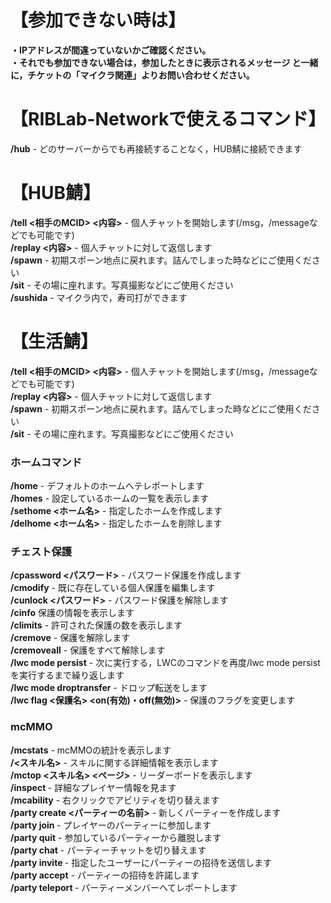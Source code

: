 # 【参加できない時は】
**・IPアドレスが間違っていないかご確認ください。</br>
・それでも参加できない場合は，参加したときに表示されるメッセージ
と一緒に，チケットの「マイクラ関連」よりお問い合わせください。**

# 【RIBLab-Networkで使えるコマンド】
**/hub** - どのサーバーからでも再接続することなく，HUB鯖に接続できます
# 【HUB鯖】
**/tell <相手のMCID> <内容>** - 個人チャットを開始します(/msg，/messageなどでも可能です)
</br>
**/replay <内容>** - 個人チャットに対して返信します
</br>
**/spawn** - 初期スポーン地点に戻れます。詰んでしまった時などにご使用ください
</br>
**/sit** - その場に座れます。写真撮影などにご使用ください
</br>
**/sushida** - マイクラ内で，寿司打ができます

# 【生活鯖】
**/tell <相手のMCID> <内容>** - 個人チャットを開始します(/msg，/messageなどでも可能です)
</br>
**/replay <内容>** - 個人チャットに対して返信します
</br>
**/spawn** - 初期スポーン地点に戻れます。詰んでしまった時などにご使用ください
</br>
**/sit** - その場に座れます。写真撮影などにご使用ください
</br>
### ホームコマンド

**/home** - デフォルトのホームへテレポートします
</br>
**/homes** - 設定しているホームの一覧を表示します
</br>
**/sethome <ホーム名>** - 指定したホームを作成します
</br>
**/delhome <ホーム名>** - 指定したホームを削除します 
</br>
### チェスト保護
**/cpassword <パスワード>** - パスワード保護を作成します
</br>
**/cmodify** - 既に存在している個人保護を編集します
</br>
**/cunlock <パスワード>** - パスワード保護を解除します
</br>
**/cinfo** 保護の情報を表示します
</br>
**/climits** - 許可された保護の数を表示します
</br>
**/cremove** - 保護を解除します
</br>
**/cremoveall** - 保護をすべて解除します
</br>
**/lwc mode persist** - 次に実行する，LWCのコマンドを再度/lwc mode persistを実行するまで繰り返します
</br>
**/lwc mode droptransfer** - ドロップ転送をします
</br>
**/lwc flag <保護名> <on(有効)・off(無効)>** - 保護のフラグを変更します
</br>
### mcMMO
**/mcstats** - mcMMOの統計を表示します
</br>
**/<スキル名>** - スキルに関する詳細情報を表示します
</br>
**/mctop <スキル名> <ページ>** - リーダーボードを表示します
</br>
**/inspect <MCID>** - 詳細なプレイヤー情報を見ます
</br>
**/mcability** - 右クリックでアビリティを切り替えます
</br>
**/party create <パーティーの名前>** - 新しくパーティーを作成します
</br>
**/party join <MCID>** - プレイヤーのパーティーに参加します
</br>
**/party quit** - 参加しているパーティーから離脱します
</br>
**/party chat** - パーティーチャットを切り替えます
</br>
**/party invite <MCID>** - 指定したユーザーにパーティーの招待を送信します
</br>
**/party accept** - パーティーの招待を許諾します
</br>
**/party teleport <MCID>** - パーティーメンバーへてレポートします
